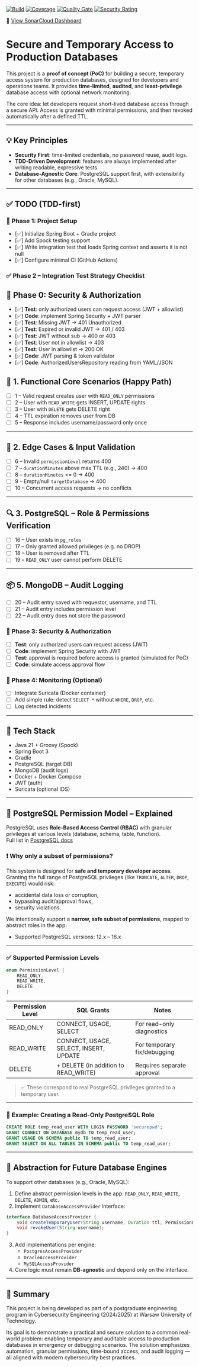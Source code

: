 [![Build](https://github.com/CamilYed/safe-temporary-db-access/actions/workflows/ci.yml/badge.svg)](https://github.com/CamilYed/safe-temporary-db-access/actions)
[![Coverage](https://sonarcloud.io/api/project_badges/measure?project=CamilYed_safe-temporary-db-access&metric=coverage)](https://sonarcloud.io/dashboard?id=CamilYed_safe-temporary-db-access)
[![Quality Gate](https://sonarcloud.io/api/project_badges/measure?project=CamilYed_safe-temporary-db-access&metric=alert_status)](https://sonarcloud.io/dashboard?id=CamilYed_safe-temporary-db-access)
[![Security Rating](https://sonarcloud.io/api/project_badges/measure?project=CamilYed_safe-temporary-db-access&metric=security_rating)](https://sonarcloud.io/dashboard?id=CamilYed_safe-temporary-db-access)

🔎 [View SonarCloud Dashboard](https://sonarcloud.io/dashboard?id=CamilYed_safe-temporary-db-access)
# Secure and Temporary Access to Production Databases

This project is a **proof of concept (PoC)** for building a secure, temporary access system for production databases, designed for developers and operations teams. It provides **time-limited**, **audited**, and **least-privilege** database access with optional network monitoring.

The core idea: let developers request short-lived database access through a secure API. Access is granted with minimal permissions, and then revoked automatically after a defined TTL.

---

## 💡 Key Principles

- **Security First**: time-limited credentials, no password reuse, audit logs.
- **TDD-Driven Development**: features are always implemented after writing readable, expressive tests.
- **Database-Agnostic Core**: PostgreSQL support first, with extensibility for other databases (e.g., Oracle, MySQL).

---

## ✅ TODO (TDD-first)

### 🔹 Phase 1: Project Setup

- [✅] Initialize Spring Boot + Gradle project
- [✅] Add Spock testing support
- [✅] Write integration test that loads Spring context and asserts it is not null
- [✅] Configure minimal CI (GitHub Actions)

### ✅ Phase 2 – Integration Test Strategy Checklist

## 🔹 Phase 0: Security & Authorization 

- [✅] **Test**: only authorized users can request access (JWT + allowlist)
- [✅] **Code**: implement Spring Security + JWT parser
- [✅] **Test**: Missing JWT → 401 Unauthorized
- [✅] **Test**: Expired or invalid JWT → 401 / 403
- [✅] **Test**: JWT without sub → 400 or 403
- [✅] **Test**: User not in allowlist → 403
- [✅] **Test**: User in allowlist → 200 OK
- [✅] **Code**: JWT parsing & token validator
- [✅] **Code**: AuthorizedUsersRepository reading from YAML/JSON

## 🔹 1. Functional Core Scenarios (Happy Path)

- [ ] 1 – Valid request creates user with `READ_ONLY` permissions
- [ ] 2 – User with `READ_WRITE` gets INSERT, UPDATE rights
- [ ] 3 – User with `DELETE` gets DELETE right
- [ ] 4 – TTL expiration removes user from DB
- [ ] 5 – Response includes username/password only once

---

## 🔹 2. Edge Cases & Input Validation

- [ ] 6 – Invalid `permissionLevel` returns 400
- [ ] 7 – `durationMinutes` above max TTL (e.g., 240) → 400
- [ ] 8 – `durationMinutes` <= 0 → 400
- [ ] 9 – Empty/null `targetDatabase` → 400
- [ ] 10 – Concurrent access requests → no conflicts
---

## 🔍 3. PostgreSQL – Role & Permissions Verification

- [ ] 16 – User exists in `pg_roles`
- [ ] 17 – Only granted allowed privileges (e.g. no DROP)
- [ ] 18 – User is removed after TTL
- [ ] 19 – `READ_ONLY` user cannot perform DELETE

---

## 📦 5. MongoDB – Audit Logging

- [ ] 20 – Audit entry saved with requestor, username, and TTL
- [ ] 21 – Audit entry includes permission level
- [ ] 22 – Audit entry does not store the password

### 🔹 Phase 3: Security & Authorization

- [ ] **Test**: only authorized users can request access (JWT)
- [ ] **Code**: implement Spring Security with JWT
- [ ] **Test**: approval is required before access is granted (simulated for PoC)
- [ ] **Code**: simulate access approval flow

### 🔹 Phase 4: Monitoring (Optional)

- [ ] Integrate Suricata (Docker container)
- [ ] Add simple rule: detect `SELECT *` without `WHERE`, `DROP`, etc.
- [ ] Log detected incidents

---

## 🧰 Tech Stack

- Java 21 + Groovy (Spock)
- Spring Boot 3
- Gradle
- PostgreSQL (target DB)
- MongoDB (audit logs)
- Docker + Docker Compose
- JWT (auth)
- Suricata (optional IDS)

---

## 🔐 PostgreSQL Permission Model – Explained

PostgreSQL uses **Role-Based Access Control (RBAC)** with granular privileges at various levels (database, schema, table, function).  
Full list in [PostgreSQL docs](https://www.postgresql.org/docs/current/ddl-priv.html)

### ❗ Why only a subset of permissions?

This system is designed for **safe and temporary developer access**.  
Granting the full range of PostgreSQL privileges (like `TRUNCATE`, `ALTER`, `DROP`, `EXECUTE`) would risk:

- accidental data loss or corruption,
- bypassing audit/approval flows,
- security violations.

We intentionally support a **narrow, safe subset of permissions**, mapped to abstract roles in the app.

 * Supported PostgreSQL versions: 12.x – 16.x
---

### ✅ Supported Permission Levels

```java
enum PermissionLevel {
    READ_ONLY,
    READ_WRITE,
    DELETE
}
```

| Permission Level | SQL Grants                                        | Notes                        |
|------------------|---------------------------------------------------|------------------------------|
| READ_ONLY        | CONNECT, USAGE, SELECT                            | For read-only diagnostics    |
| READ_WRITE       | CONNECT, USAGE, SELECT, INSERT, UPDATE            | For temporary fix/debugging  |
| DELETE           | + DELETE (in addition to READ_WRITE)              | Requires separate approval   |

> ✅ These correspond to real PostgreSQL privileges granted to a temporary user.

---

### 🧪 Example: Creating a Read-Only PostgreSQL Role

```sql
CREATE ROLE temp_read_user WITH LOGIN PASSWORD 'securepwd';
GRANT CONNECT ON DATABASE mydb TO temp_read_user;
GRANT USAGE ON SCHEMA public TO temp_read_user;
GRANT SELECT ON ALL TABLES IN SCHEMA public TO temp_read_user;
```

---

## 🔌 Abstraction for Future Database Engines

To support other databases (e.g., Oracle, MySQL):

1. Define abstract permission levels in the app: `READ_ONLY`, `READ_WRITE`, `DELETE`, `ADMIN`, etc.
2. Implement `DatabaseAccessProvider` interface:
```java
interface DatabaseAccessProvider {
    void createTemporaryUser(String username, Duration ttl, PermissionLevel level);
    void revokeUser(String username);
}
```
3. Add implementations per engine:
   - `PostgresAccessProvider`
   - `OracleAccessProvider`
   - `MySQLAccessProvider`
4. Core logic must remain **DB-agnostic** and depend only on the interface.

---

## 🚀 Summary

This project is being developed as part of a postgraduate engineering program in Cybersecurity Engineering (2024/2025) at Warsaw University of Technology.

Its goal is to demonstrate a practical and secure solution to a common real-world problem: enabling temporary and auditable access to production databases in emergency or debugging scenarios. The solution emphasizes automation, granular permissions, time-bound access, and audit logging — all aligned with modern cybersecurity best practices.
